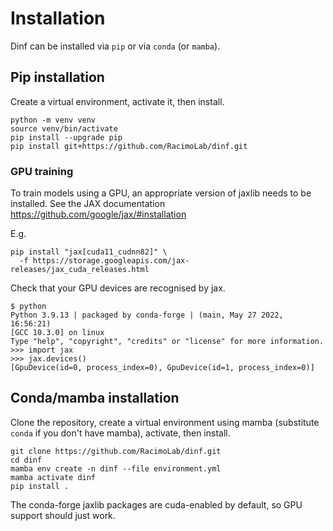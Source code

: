 # Installation

Dinf can be installed via `pip` or via `conda` (or `mamba`).

## Pip installation

Create a virtual environment, activate it, then install.
```
python -m venv venv
source venv/bin/activate
pip install --upgrade pip
pip install git+https://github.com/RacimoLab/dinf.git
```

### GPU training

To train models using a GPU, an appropriate version of jaxlib
needs to be installed. See the JAX documentation
https://github.com/google/jax/#installation

E.g.
```
pip install "jax[cuda11_cudnn82]" \
  -f https://storage.googleapis.com/jax-releases/jax_cuda_releases.html
```

Check that your GPU devices are recognised by jax.
```
$ python
Python 3.9.13 | packaged by conda-forge | (main, May 27 2022, 16:56:21)
[GCC 10.3.0] on linux
Type "help", "copyright", "credits" or "license" for more information.
>>> import jax
>>> jax.devices()
[GpuDevice(id=0, process_index=0), GpuDevice(id=1, process_index=0)]
```

## Conda/mamba installation

Clone the repository, create a virtual environment using mamba
(substitute `conda` if you don't have mamba), activate, then install.
```
git clone https://github.com/RacimoLab/dinf.git
cd dinf
mamba env create -n dinf --file environment.yml
mamba activate dinf
pip install .
```

The conda-forge jaxlib packages are cuda-enabled by default,
so GPU support should just work.
